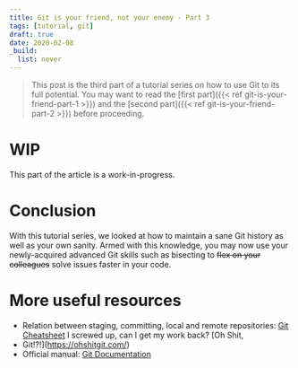 ```yaml
---
title: Git is your friend, not your enemy - Part 3
tags: [tutorial, git]
draft: true
date: 2020-02-08
_build:
  list: never
---
```


> This post is the third part of a tutorial series on how to use Git to its full potential. You may want to read the
> [first part]({{< ref git-is-your-friend-part-1 >}}) and the
> [second part]({{< ref git-is-your-friend-part-2 >}}) before proceeding.

# WIP

This part of the article is a work-in-progress.

# Conclusion

With this tutorial series, we looked at how to maintain a sane Git history as well as your own sanity. Armed with this
knowledge, you may now use your newly-acquired advanced Git skills such as bisecting to ~~flex on your colleagues~~ solve
issues faster in your code.

# More useful resources

* Relation between staging, committing, local and remote repositories: [Git
  Cheatsheet](http://ndpsoftware.com/git-cheatsheet.html) I screwed up, can I get my work back? [Oh Shit,
* Git!?!](https://ohshitgit.com/)
* Official manual: [Git Documentation](https://git-scm.com/doc)
